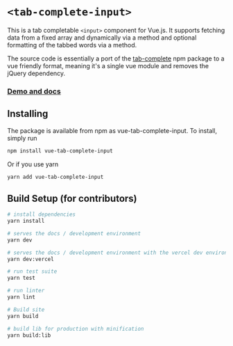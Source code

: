 # `<tab-complete-input>`

This is a tab completable `<input>` component for Vue.js. It supports fetching data from a fixed array and dynamically via a method and optional formatting of the tabbed words via a method.

The source code is essentially a port of the [tab-complete](https://www.npmjs.com/package/tab-complete) npm package to a vue friendly format, meaning it's a single vue module and removes the jQuery dependency.

### [Demo and docs](https://vue-tab-complete-input.netlify.com/)

## Installing
The package is available from npm as vue-tab-complete-input. To install, simply run

``` bash
npm install vue-tab-complete-input
```

Or if you use yarn

``` bash
yarn add vue-tab-complete-input
```

## Build Setup (for contributors)

``` bash
# install dependencies
yarn install

# serves the docs / development environment
yarn dev 

# serves the docs / development environment with the vercel dev environment
yarn dev:vercel

# run test suite
yarn test 

# run linter 
yarn lint

# Build site
yarn build

# build lib for production with minification
yarn build:lib
```
